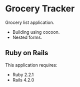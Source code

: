 Grocery Tracker
================
Grocery list application.

-  Building using cocoon.
-  Nested forms.


Ruby on Rails
-------------

This application requires:

- Ruby 2.2.1
- Rails 4.2.0

